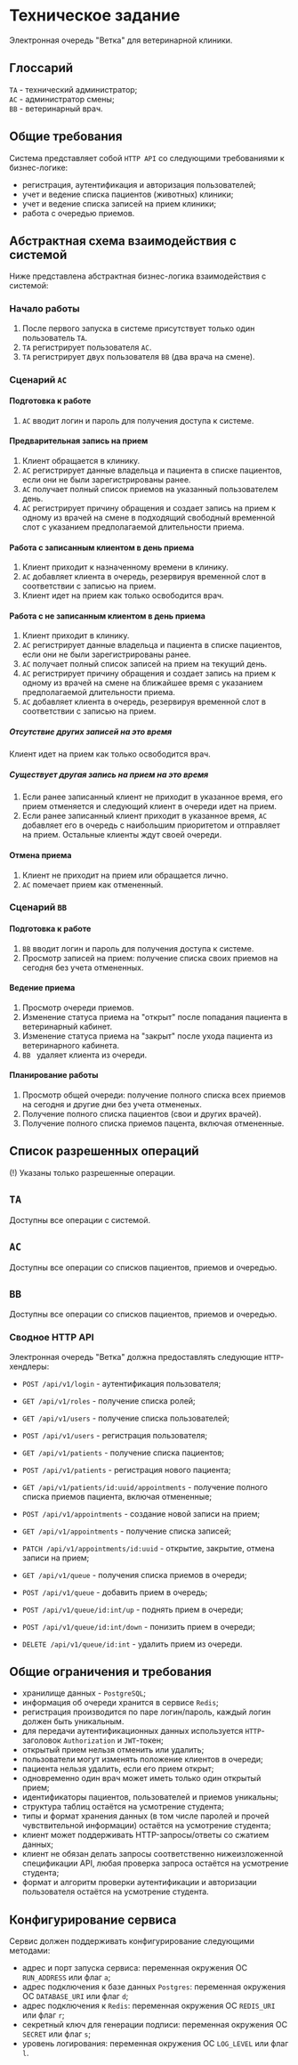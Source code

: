 # Техническое задание
Электронная очередь "Ветка" для ветеринарной клиники.

## Глоссарий
`ТА` - технический администратор;  
`АС` - администратор смены;  
`ВВ` - ветеринарный врач.  

## Общие требования
Система представляет собой `HTTP API` со следующими требованиями к бизнес-логике:
- регистрация, аутентификация и авторизация пользователей;
- учет и ведение списка пациентов (животных) клиники;
- учет и ведение списка записей на прием клиники;
- работа с очередью приемов.

## Абстрактная схема взаимодействия с системой
Ниже представлена абстрактная бизнес-логика взаимодействия с системой:

### Начало работы
1. После первого запуска в системе присутствует только один пользователь `ТА`.
2. `ТА` регистрирует пользователя `АС`.
3. `ТА` регистрирует двух пользователя `ВВ` (два врача на смене).

### Сценарий `АС`
#### Подготовка к работе
1. `АС` вводит логин и пароль для получения доступа к системе.

#### Предварительная запись на прием
1. Клиент обращается в клинику.
2. `АС` регистрирует данные владельца и пациента в списке пациентов, если они не были зарегистрированы ранее.
3. `АС` получает полный список приемов на указанный пользователем день.
4. `АС` регистрирует причину обращения и создает запись на прием к одному из врачей на смене в подходящий свободный временной слот c указанием предполагаемой длительности приема.

#### Работа с записанным клиентом в день приема
1. Клиент приходит к назначенному времени в клинику.
2. `АС` добавляет клиента в очередь, резервируя временной слот в соответствии с записью на прием.
3. Клиент идет на прием как только освободится врач.

#### Работа с не записанным клиентом в день приема
1. Клиент приходит в клинику.
2. `АС` регистрирует данные владельца и пациента в списке пациентов, если они не были зарегистрированы ранее.
3. `АС` получает полный список записей на прием на текущий день.
4. `АС` регистрирует причину обращения и создает запись на прием к одному из врачей на смене на ближайшее время c указанием предполагаемой длительности приема.
5. `АС` добавляет клиента в очередь, резервируя временной слот в соответствии с записью на прием.

##### Отсутствие других записей на это время
Клиент идет на прием как только освободится врач.

##### Существует другая запись на прием на это время
1. Если ранее записанный клиент не приходит в указанное время, его прием отменяется и следующий клиент в очереди идет на прием.
2. Если ранее записанный клиент приходит в указанное время, `AC` добавляет его в очередь с наибольшим приоритетом и отправляет на прием. Остальные клиенты ждут своей очереди.

#### Отмена приема
1. Клиент не приходит на прием или обращается лично.
2. `АС` помечает прием как отмененный.

### Сценарий `ВВ`
#### Подготовка к работе
1. `ВВ` вводит логин и пароль для получения доступа к системе.
2. Просмотр записей на прием: получение списка своих приемов на сегодня без учета отмененных.

#### Ведение приема
1. Просмотр очереди приемов.
2. Изменение статуса приема на "открыт" после попадания пациента в ветеринарный кабинет.
3. Изменение статуса приема на "закрыт" после ухода пациента из ветеринарного кабинета.
4. `ВВ ` удаляет клиента из очереди.

#### Планирование работы
1. Просмотр общей очереди: получение полного списка всех приемов на сегодня и другие дни без учета отмененых.
2. Получение полного списка пациентов (свои и других врачей).
3. Получение полного списка приемов пацента, включая отмененные.

## Список разрешенных операций
(!) Указаны только разрешенные операции.

## `ТА`
Доступны все операции с системой.

## `АС`
Доступны все операции со списков пациентов, приемов и очередью.

## `ВВ`
Доступны все операции со списков пациентов, приемов и очередью.

### Сводное HTTP API
Электронная очередь "Ветка" должна предоставлять следующие `HTTP`-хендлеры:
- `POST /api/v1/login` - аутентификация пользователя;
- `GET /api/v1/roles` - получение списка ролей;
- `GET /api/v1/users` - получение списка пользователей;
- `POST /api/v1/users` - регистрация пользователя;

- `GET /api/v1/patients` - получение списка пациентов;
- `POST /api/v1/patients` - регистрация нового пациента;
- `GET /api/v1/patients/id:uuid/appointments` - получение полного списка приемов пациента, включая отмененные;

- `POST /api/v1/appointments` - создание новой записи на прием;
- `GET /api/v1/appointments` - получение списка записей;
- `PATCH /api/v1/appointments/id:uuid` - открытие, закрытие, отмена записи на прием;

- `GET /api/v1/queue` - получения списка приемов в очереди;
- `POST /api/v1/queue` - добавить прием в очередь;
- `POST /api/v1/queue/id:int/up` - поднять прием в очереди;
- `POST /api/v1/queue/id:int/down` - понизить прием в очереди;
- `DELETE /api/v1/queue/id:int` - удалить прием из очереди.

## Общие ограничения и требования
- хранилище данных - `PostgreSQL`;
- информация об очереди хранится в сервисе `Redis`;
- регистрация производится по паре логин/пароль, каждый логин должен быть уникальным.
- для передачи аутентификационных данных используется `HTTP`-заголовок `Authorization` и `JWT`-токен;
- открытый прием нельзя отменить или удалить;
- пользователи могут изменять положение клиентов в очереди;
- пациента нельзя удалить, если его прием открыт;
- одновременно один врач может иметь только один открытый прием;
- идентификаторы пациентов, пользователей и приемов уникальны;
- структура таблиц остаётся на усмотрение студента;
- типы и формат хранения данных (в том числе паролей и прочей чувствительной информации) остаётся на усмотрение студента;
- клиент может поддерживать HTTP-запросы/ответы со сжатием данных;
- клиент не обязан делать запросы соответственно нижеизложенной спецификации API, любая проверка запроса остаётся на усмотрение студента;
- формат и алгоритм проверки аутентификации и авторизации пользователя остаётся на усмотрение студента.

## Конфигурирование сервиса
Сервис должен поддерживать конфигурирование следующими методами:
- адрес и порт запуска сервиса: переменная окружения ОС `RUN_ADDRESS` или флаг `a`;
- адрес подключения к базе данных `Postgres`: переменная окружения ОС `DATABASE_URI` или флаг `d`;
- адрес подключения к `Redis`: переменная окружения ОС `REDIS_URI` или флаг `r`;
- секретный ключ для генерации подписи: переменная окружения ОС `SECRET` или флаг `s`;
- уровень логирования: переменная окружения ОС `LOG_LEVEL` или флаг `l`.
